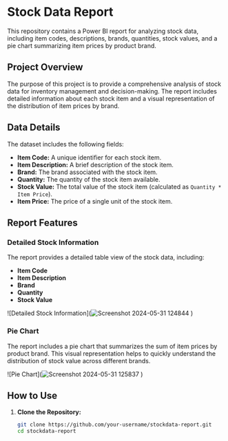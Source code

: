 # Stock Data Report

This repository contains a Power BI report for analyzing stock data, including item codes, descriptions, brands, quantities, stock values, and a pie chart summarizing item prices by product brand.

## Project Overview

The purpose of this project is to provide a comprehensive analysis of stock data for inventory management and decision-making. The report includes detailed information about each stock item and a visual representation of the distribution of item prices by brand.

## Data Details

The dataset includes the following fields:

- **Item Code:** A unique identifier for each stock item.
- **Item Description:** A brief description of the stock item.
- **Brand:** The brand associated with the stock item.
- **Quantity:** The quantity of the stock item available.
- **Stock Value:** The total value of the stock item (calculated as `Quantity * Item Price`).
- **Item Price:** The price of a single unit of the stock item.

## Report Features

### Detailed Stock Information

The report provides a detailed table view of the stock data, including:

- **Item Code**
- **Item Description**
- **Brand**
- **Quantity**
- **Stock Value**

![Detailed Stock Information](![Screenshot 2024-05-31 124844](https://github.com/arnold-wafula/stockdata/assets/8749415/058aa1b7-b2b6-4e8b-95ef-80a924b21a29)
)

### Pie Chart

The report includes a pie chart that summarizes the sum of item prices by product brand. This visual representation helps to quickly understand the distribution of stock value across different brands.

![Pie Chart](![Screenshot 2024-05-31 125837](https://github.com/arnold-wafula/stockdata/assets/8749415/0b1e30c1-3d9d-49b6-b795-567557a227a3)
)

## How to Use

1. **Clone the Repository:**
   ```bash
   git clone https://github.com/your-username/stockdata-report.git
   cd stockdata-report
